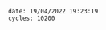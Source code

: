 

                date: 19/04/2022 19:23:19
                cycles: 10200

                         